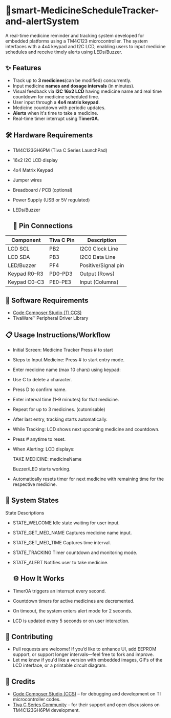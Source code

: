 # 💊smart-MedicineScheduleTracker-and-alertSystem
A real-time medicine reminder and tracking system developed for embedded platforms using a TM4C123 microcontroller. The system interfaces with a 4x4 keypad and I2C LCD, enabling users to input medicine schedules and receive timely alerts using LEDs/Buzzer.

## ✨ Features

- Track up to **3 medicines**(can be modified) concurrently.
- Input medicine **names and dosage intervals** (in minutes).
- Visual feedback via **I2C 16x2 LCD** having medicine name and real time countdown for medicine scheduled time.
- User input through a **4x4 matrix keypad**.
- Medicine countdown with periodic updates.
- **Alerts** when it's time to take a medicine.
- Real-time timer interrupt using **Timer0A**.

## 🛠️ Hardware Requirements

- TM4C123GH6PM (Tiva C Series LaunchPad)
- 16x2 I2C LCD display 
- 4x4 Matrix Keypad
- Jumper wires
- Breadboard / PCB (optional)
- Power Supply (USB or 5V regulated)
- LEDs/Buzzer

  ## 📐 Pin Connections

| Component | Tiva C Pin | Description         |
|---------- |------------|-------------------- |
| LCD SCL   | PB2        | I2C0 Clock Line     |
| LCD SDA   | PB3        | I2C0 Data Line      |
| LED/Buzzer   | PF4    | Positive/Signal pin  |
| Keypad R0–R3 | PD0–PD3 | Output (Rows)       |
| Keypad C0–C3 | PE0–PE3 | Input (Columns)     |


## 🧰 Software Requirements

- [Code Composer Studio (TI CCS)](https://www.ti.com/tool/CCSTUDIO)
- TivaWare™ Peripheral Driver Library

## 📋 Usage Instructions/Workflow
- Initial Screen:
Medicine Tracker
Press # to start
- Steps to Input Medicine:
Press # to start entry mode.

- Enter medicine name (max 10 chars) using keypad:

- Use C to delete a character.

- Press D to confirm name.

- Enter interval time (1–9 minutes) for that medicine.

- Repeat for up to 3 medicines. (cutomisable)

- After last entry, tracking starts automatically.

- While Tracking:
  LCD shows next upcoming medicine and countdown.

- Press # anytime to reset.

- When Alerting:
  LCD displays:

   TAKE MEDICINE:
    medicineName


    Buzzer/LED starts working.
- Automatically resets timer for next medicine with remaining time for the respective medicine.

## 🔄 System States
State	Descriptions


- STATE_WELCOME	Idle state waiting for user input.
- STATE_GET_MED_NAME	Captures medicine name input.
- STATE_GET_MED_TIME	Captures time interval.
- STATE_TRACKING	Timer countdown and monitoring mode.
- STATE_ALERT	Notifies user to take medicine.

  ## ⚙️ How It Works
- Timer0A triggers an interrupt every second.

- Countdown timers for active medicines are decremented.

- On timeout, the system enters alert mode for 2 seconds.

- LCD is updated every 5 seconds or on user interaction.

## 🤝 Contributing
- Pull requests are welcome! If you’d like to enhance UI, add EEPROM support, or support longer intervals—feel free to fork and improve.
- Let me know if you'd like a version with embedded images, GIFs of the LCD interface, or a printable circuit diagram.

## 🧠 Credits

- [Code Composer Studio (CCS)](https://www.ti.com/tool/CCSTUDIO) – for debugging and development on TI microcontroller codes.
- [Tiva C Series Community](https://e2e.ti.com/support/microcontrollers/arm-based-microcontrollers-group/arm-based-microcontrollers/f/arm-based-microcontrollers-forum) – for their support and open discussions on TM4C123GH6PM development.
